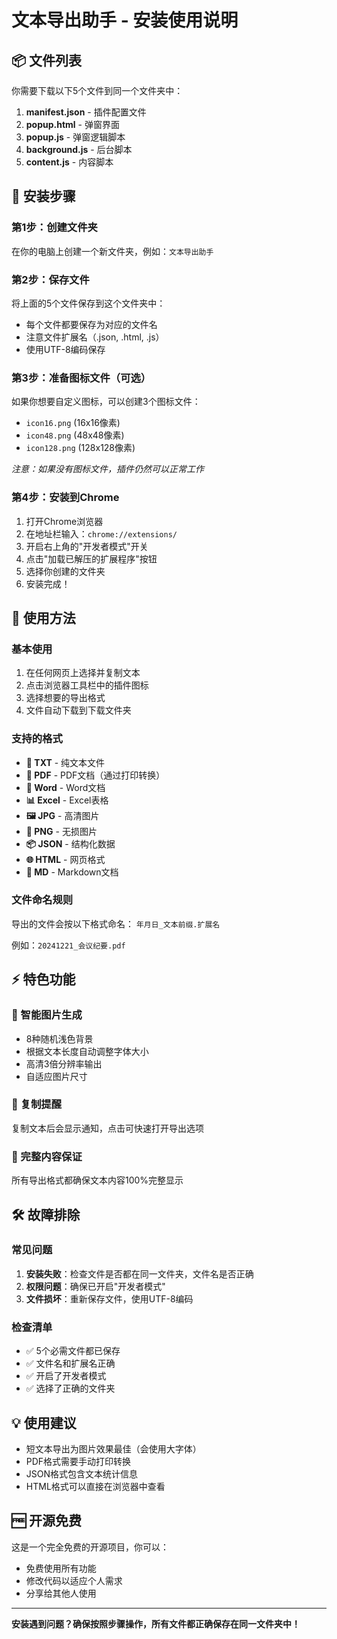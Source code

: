 # 文本导出助手 - 安装使用说明

## 📦 文件列表

你需要下载以下5个文件到同一个文件夹中：

1. **manifest.json** - 插件配置文件
2. **popup.html** - 弹窗界面
3. **popup.js** - 弹窗逻辑脚本
4. **background.js** - 后台脚本
5. **content.js** - 内容脚本

## 🚀 安装步骤

### 第1步：创建文件夹
在你的电脑上创建一个新文件夹，例如：`文本导出助手`

### 第2步：保存文件
将上面的5个文件保存到这个文件夹中：
- 每个文件都要保存为对应的文件名
- 注意文件扩展名（.json, .html, .js）
- 使用UTF-8编码保存

### 第3步：准备图标文件（可选）
如果你想要自定义图标，可以创建3个图标文件：
- `icon16.png` (16x16像素)
- `icon48.png` (48x48像素)  
- `icon128.png` (128x128像素)

*注意：如果没有图标文件，插件仍然可以正常工作*

### 第4步：安装到Chrome
1. 打开Chrome浏览器
2. 在地址栏输入：`chrome://extensions/`
3. 开启右上角的"开发者模式"开关
4. 点击"加载已解压的扩展程序"按钮
5. 选择你创建的文件夹
6. 安装完成！

## 🎯 使用方法

### 基本使用
1. 在任何网页上选择并复制文本
2. 点击浏览器工具栏中的插件图标
3. 选择想要的导出格式
4. 文件自动下载到下载文件夹

### 支持的格式
- **📄 TXT** - 纯文本文件
- **📕 PDF** - PDF文档（通过打印转换）
- **📘 Word** - Word文档
- **📊 Excel** - Excel表格
- **🖼️ JPG** - 高清图片
- **🎨 PNG** - 无损图片
- **📦 JSON** - 结构化数据
- **🌐 HTML** - 网页格式
- **📝 MD** - Markdown文档

### 文件命名规则
导出的文件会按以下格式命名：
`年月日_文本前缀.扩展名`

例如：`20241221_会议纪要.pdf`

## ⚡ 特色功能

### 🎨 智能图片生成
- 8种随机浅色背景
- 根据文本长度自动调整字体大小
- 高清3倍分辨率输出
- 自适应图片尺寸

### 🔔 复制提醒
复制文本后会显示通知，点击可快速打开导出选项

### 🎯 完整内容保证
所有导出格式都确保文本内容100%完整显示

## 🛠️ 故障排除

### 常见问题
1. **安装失败**：检查文件是否都在同一文件夹，文件名是否正确
2. **权限问题**：确保已开启"开发者模式"
3. **文件损坏**：重新保存文件，使用UTF-8编码

### 检查清单
- ✅ 5个必需文件都已保存
- ✅ 文件名和扩展名正确
- ✅ 开启了开发者模式
- ✅ 选择了正确的文件夹

## 💡 使用建议

- 短文本导出为图片效果最佳（会使用大字体）
- PDF格式需要手动打印转换
- JSON格式包含文本统计信息
- HTML格式可以直接在浏览器中查看

## 🆓 开源免费

这是一个完全免费的开源项目，你可以：
- 免费使用所有功能
- 修改代码以适应个人需求
- 分享给其他人使用

---

**安装遇到问题？确保按照步骤操作，所有文件都正确保存在同一文件夹中！**